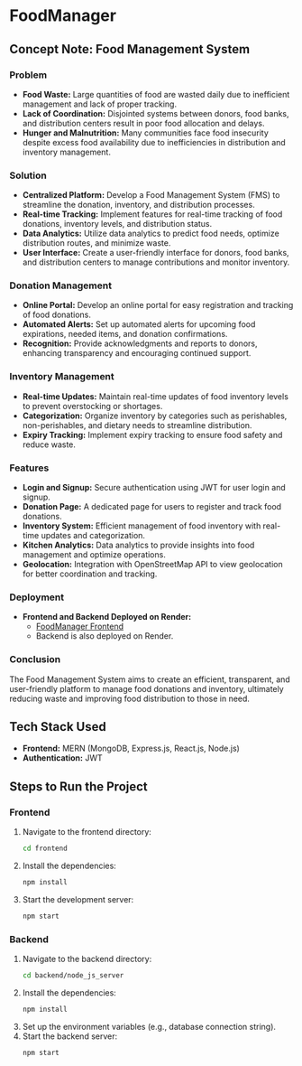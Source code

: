 # FoodManager

## Concept Note: Food Management System

### Problem
- **Food Waste:** Large quantities of food are wasted daily due to inefficient management and lack of proper tracking.
- **Lack of Coordination:** Disjointed systems between donors, food banks, and distribution centers result in poor food allocation and delays.
- **Hunger and Malnutrition:** Many communities face food insecurity despite excess food availability due to inefficiencies in distribution and inventory management.

### Solution
- **Centralized Platform:** Develop a Food Management System (FMS) to streamline the donation, inventory, and distribution processes.
- **Real-time Tracking:** Implement features for real-time tracking of food donations, inventory levels, and distribution status.
- **Data Analytics:** Utilize data analytics to predict food needs, optimize distribution routes, and minimize waste.
- **User Interface:** Create a user-friendly interface for donors, food banks, and distribution centers to manage contributions and monitor inventory.

### Donation Management
- **Online Portal:** Develop an online portal for easy registration and tracking of food donations.
- **Automated Alerts:** Set up automated alerts for upcoming food expirations, needed items, and donation confirmations.
- **Recognition:** Provide acknowledgments and reports to donors, enhancing transparency and encouraging continued support.

### Inventory Management
- **Real-time Updates:** Maintain real-time updates of food inventory levels to prevent overstocking or shortages.
- **Categorization:** Organize inventory by categories such as perishables, non-perishables, and dietary needs to streamline distribution.
- **Expiry Tracking:** Implement expiry tracking to ensure food safety and reduce waste.

### Features
- **Login and Signup:** Secure authentication using JWT for user login and signup.
- **Donation Page:** A dedicated page for users to register and track food donations.
- **Inventory System:** Efficient management of food inventory with real-time updates and categorization.
- **Kitchen Analytics:** Data analytics to provide insights into food management and optimize operations.
- **Geolocation:** Integration with OpenStreetMap API to view geolocation for better coordination and tracking.

### Deployment
- **Frontend and Backend Deployed on Render:**
    - [FoodManager Frontend](https://foodmanager-frontend.onrender.com/)
    - Backend is also deployed on Render.

### Conclusion
The Food Management System aims to create an efficient, transparent, and user-friendly platform to manage food donations and inventory, ultimately reducing waste and improving food distribution to those in need.

## Tech Stack Used
- **Frontend:** MERN (MongoDB, Express.js, React.js, Node.js)
- **Authentication:** JWT

## Steps to Run the Project

### Frontend
1. Navigate to the frontend directory:
    ```sh
    cd frontend
    ```
2. Install the dependencies:
    ```sh
    npm install
    ```
3. Start the development server:
    ```sh
    npm start
    ```

### Backend
1. Navigate to the backend directory:
    ```sh
    cd backend/node_js_server
    ```
2. Install the dependencies:
    ```sh
    npm install
    ```
3. Set up the environment variables (e.g., database connection string).
4. Start the backend server:
    ```sh
    npm start
    ```
